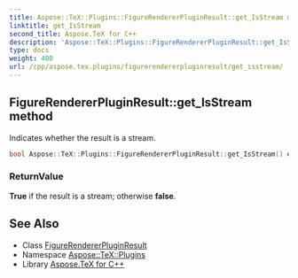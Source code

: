 ```yaml
---
title: Aspose::TeX::Plugins::FigureRendererPluginResult::get_IsStream method
linktitle: get_IsStream
second_title: Aspose.TeX for C++
description: 'Aspose::TeX::Plugins::FigureRendererPluginResult::get_IsStream method. Indicates whether the result is a stream in C++.'
type: docs
weight: 400
url: /cpp/aspose.tex.plugins/figurerendererpluginresult/get_isstream/
---
```

## FigureRendererPluginResult::get_IsStream method


Indicates whether the result is a stream.

```cpp
bool Aspose::TeX::Plugins::FigureRendererPluginResult::get_IsStream() override
```


### ReturnValue

**True** if the result is a stream; otherwise **false**.

## See Also

* Class [FigureRendererPluginResult](../)
* Namespace [Aspose::TeX::Plugins](../../)
* Library [Aspose.TeX for C++](../../../)
